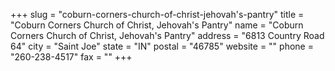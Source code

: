 +++
slug = "coburn-corners-church-of-christ-jehovah's-pantry"
title = "Coburn Corners Church of Christ, Jehovah's Pantry"
name = "Coburn Corners Church of Christ, Jehovah's Pantry"
address = "6813 Country Road 64"
city = "Saint Joe"
state = "IN"
postal = "46785"
website = ""
phone = "260-238-4517"
fax = ""
+++
